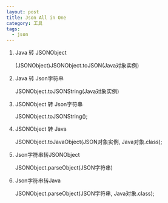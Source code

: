 ```yaml
---
layout: post
title: Json All in One
category: 工具
tags:
  - json
---
```

1. Java 转 JSONObject

   (JSONObject)JSONObject.toJSON(Java对象实例)

2. Java 转 Json字符串

   JSONObject.toJSONString(Java对象实例)

3. JSONObject 转 Json字符串

   JSONObject.toJSONString();

4. JSONObject 转 Java

   JSONObject.toJavaObject(JSON对象实例, Java对象.class);

5. Json字符串转JSONObject

   JSONObject.parseObject(JSON字符串)

6. Json字符串转Java

   JSONObject.parseObject(JSON字符串, Java对象.class);

